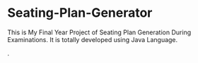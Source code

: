 # Seating-Plan-Generator

This is My Final Year Project of Seating Plan Generation During Examinations. It is totally developed using Java Language.































































































































































































































































































































































































































































.






































